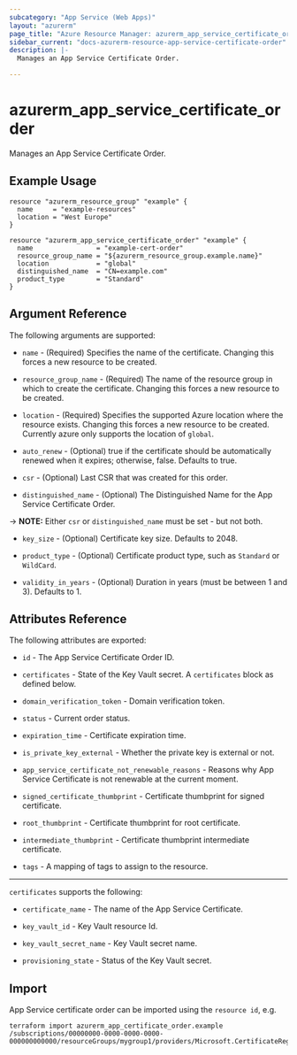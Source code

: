 ```yaml
---
subcategory: "App Service (Web Apps)"
layout: "azurerm"
page_title: "Azure Resource Manager: azurerm_app_service_certificate_order"
sidebar_current: "docs-azurerm-resource-app-service-certificate-order"
description: |-
  Manages an App Service Certificate Order.

---
```


# azurerm_app_service_certificate_order

Manages an App Service Certificate Order.

## Example Usage

```hcl
resource "azurerm_resource_group" "example" {
  name     = "example-resources"
  location = "West Europe"
}

resource "azurerm_app_service_certificate_order" "example" {
  name                = "example-cert-order"
  resource_group_name = "${azurerm_resource_group.example.name}"
  location            = "global"
  distinguished_name  = "CN=example.com"
  product_type        = "Standard"
}
```

## Argument Reference

The following arguments are supported:

* `name` - (Required) Specifies the name of the certificate. Changing this forces a new resource to be created.

* `resource_group_name` - (Required) The name of the resource group in which to create the certificate. Changing this forces a new resource to be created.

* `location` - (Required) Specifies the supported Azure location where the resource exists. Changing this forces a new resource to be created.  Currently azure only supports the location of `global`.

* `auto_renew` - (Optional) true if the certificate should be automatically renewed when it expires; otherwise, false. Defaults to true.

* `csr` - (Optional) Last CSR that was created for this order.

* `distinguished_name` - (Optional) The Distinguished Name for the App Service Certificate Order.

-> **NOTE:** Either `csr` or `distinguished_name` must be set - but not both.

* `key_size` - (Optional) Certificate key size.  Defaults to 2048.

* `product_type` - (Optional) Certificate product type, such as `Standard` or `WildCard`.

* `validity_in_years` - (Optional) Duration in years (must be between 1 and 3).  Defaults to 1.

## Attributes Reference

The following attributes are exported:

* `id` - The App Service Certificate Order ID.

* `certificates` - State of the Key Vault secret. A `certificates` block as defined below.

* `domain_verification_token` - Domain verification token.

* `status` - Current order status.

* `expiration_time` - Certificate expiration time.

* `is_private_key_external` - Whether the private key is external or not.

* `app_service_certificate_not_renewable_reasons` - Reasons why App Service Certificate is not renewable at the current moment.

* `signed_certificate_thumbprint` - Certificate thumbprint for signed certificate.

* `root_thumbprint` - Certificate thumbprint for root certificate.

* `intermediate_thumbprint` - Certificate thumbprint intermediate certificate.

* `tags` - A mapping of tags to assign to the resource.

---

`certificates` supports the following:

* `certificate_name` - The name of the App Service Certificate.

* `key_vault_id` - Key Vault resource Id.

* `key_vault_secret_name` - Key Vault secret name.

* `provisioning_state` - Status of the Key Vault secret.

## Import

App Service certificate order can be imported using the `resource id`, e.g.

```shell
terraform import azurerm_app_certificate_order.example /subscriptions/00000000-0000-0000-0000-000000000000/resourceGroups/mygroup1/providers/Microsoft.CertificateRegistration/certificateOrders/certificateorder1
```
